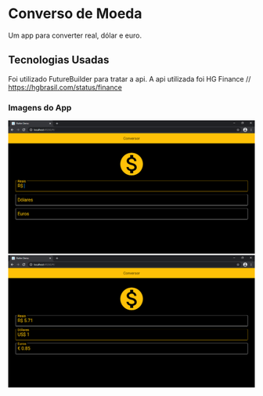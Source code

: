 # Converso de Moeda

Um app para converter real, dólar e euro.

## Tecnologias Usadas

Foi utilizado FutureBuilder para tratar a api.
A api utilizada foi HG Finance // https://hgbrasil.com/status/finance

### Imagens do App

![](app2_conversor_moedas\img\img1.png)
![](app2_conversor_moedas\img\img2.png)
